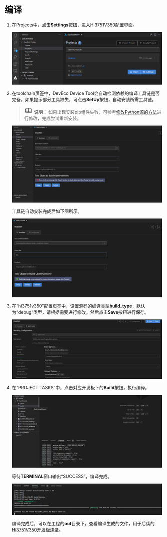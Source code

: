 # 编译


1. 在Projects中，点击**Settings**按钮，进入Hi3751V350配置界面。

   ![zn-cn_image_20220428163840](figures/zn-cn_image_20220428163840.png)

2. 在toolchain页签中，DevEco Device Tool会自动检测依赖的编译工具链是否完备，如果提示部分工具缺失，可点击**SetUp**按钮，自动安装所需工具链。

   > ![icon-note.gif](public_sys-resources/icon-note.gif) **说明：**
   > 如果出现安装pip组件失败，可参考[修改Python源的方法](https://device.harmonyos.com/cn/docs/documentation/guide/ide-set-python-source-0000001227639986)进行修改，完成尝试重新安装。

   ![zn-cn_image_20220428164441](figures/zn-cn_image_20220428164441.png)

   工具链自动安装完成后如下图所示。

   ![zn-cn_image_20220428165528](figures/zn-cn_image_20220428165528.png)

3. 在“hi3751v350”配置页签中，设置源码的编译类型**build_type**，默认为“debug“类型，请根据需要进行修改。然后点击**Save**按钮进行保存。

   ![zn-cn_image_20220428165737](figures/zn-cn_image_20220428165737.png)

4. 在“PROJECT TASKS”中，点击对应开发板下的**Build**按钮，执行编译。

   ![zn-cn_image_20220428170003](figures/zn-cn_image_20220428170003.png)

   等待**TERMINAL**窗口输出“SUCCESS”，编译完成。

   ![zn-cn_image_20220428183538](figures/zn-cn_image_20220428183538.png)

   编译完成后，可以在工程的**out**目录下，查看编译生成的文件，用于后续的[Hi3751V350开发板烧录](./quickstart-ide-standard-running-hi3751-burning.md)。
